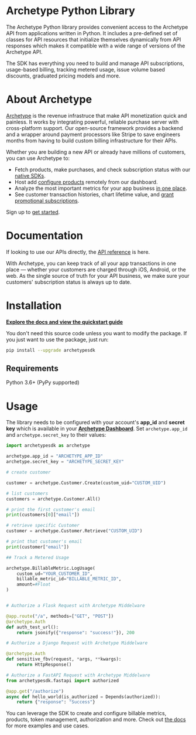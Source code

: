 # Archetype Python Library

The Archetype Python library provides convenient access to the Archetype API from applications written in Python. It includes a pre-defined set of classes for API resources that initialize themselves dynamically from API responses which makes it compatible with a wide range of versions of the Archetype API.

The SDK has everything you need to build and manage API subscriptions, usage-based billing, tracking metered usage, issue volume based discounts, graduated pricing models and more.

# About Archetype
[Archetype](https://archetype.dev) is the revenue infrastruce that make API monetization quick and painless. It works by integrating powerful, reliable purchase server with cross-platform support. Our open-source framework provides a backend and a wrapper around payment processors like Stripe to save engineers months from having to build custom billing infrastructure for their APIs.

Whether you are building a new API or already have millions of customers, you can use Archetype to:

-   Fetch products, make purchases, and check subscription status with our  [native SDKs](https://docs.archetype.dev/docs/installation).
-   Host add [configure products](https://docs.archetype.dev/docs/products) remotely from our dashboard.
-   Analyze the most important metrics for your app business  [in one place](https://docs.archetype.dev/docs/analytics).
-   See customer transaction histories, chart lifetime value, and  [grant promotional subscriptions](https://docs.archetype.dev/docs/users).

Sign up to [get started](https://app.archetype.dev/signup).

# Documentation



If looking to use our APIs directly, the [API reference](https://docs.archetype.dev/reference/basic) is here.

With Archetype, you can keep track of all your app transactions in one place — whether your customers are charged through iOS, Android, or the web. As the single source of truth for your API business, we make sure your customers' subscription status is always up to date.


# Installation

**[Explore the docs and view the quickstart guide](https://docs.archetype.dev/docs/quickstart-guide)**

You don't need this source code unless you want to modify the package. If you just want to use the package, just run:

```sh
pip install --upgrade archetypesdk
```


## Requirements

Python 3.6+ (PyPy supported)

# Usage


The library needs to be configured with your account's **app_id** and **secret key** which is available in your **[Archetype Dashboard](app.archetype.dev/settings)**. Set `archetype.app_id` and `archetype.secret_key` to their values:

```python
import archetypesdk as archetype

archetype.app_id = "ARCHETYPE_APP_ID"
archetype.secret_key = "ARCHETYPE_SECRET_KEY"

# create customer

customer = archetype.Customer.Create(custom_uid="CUSTOM_UID")

# list customers
customers = archetype.Customer.All()

# print the first customer's email
print(customers[0]["email"])

# retrieve specific Customer
customer = archetype.Customer.Retrieve("CUSTOM_UID")

# print that customer's email
print(customer["email"])

## Track a Metered Usage

archetype.BillableMetric.LogUsage(
    custom_ud="YOUR_CUSTOMER_ID", 
    billable_metric_id="BILLABLE_METRIC_ID", 
    amount=#Float
)


# Authorize a Flask Request with Archetype Middelware

@app.route("/a", methods=["GET", "POST"])
@archetype.Auth
def auth_test_url():
    return jsonify({"response": "success!"}), 200

# Authorize a Django Request with Archetype Middelware

@archetype.Auth
def sensitive_fbv(request, *args, **kwargs):
    return HttpResponse()

# Authorize a FastAPI Request with Archetype Middelware
from archetypesdk.fastapi import authorized

@app.get("/authorize")
async def hello_world(is_authorized = Depends(authorized)):
    return {"response": "Success"}


```

You can leverage the SDK to create and configure billable metrics, products, token management, authorization and more. Check out [the docs](https://docs.archetype.dev/docs/welcome) for more examples and use cases.
